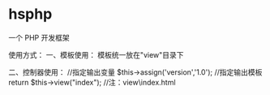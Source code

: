 # hsphp
一个 PHP 开发框架

使用方式：
一、模板使用：
模板统一放在"view"目录下

二、控制器使用：
//指定输出变量
$this->assign('version','1.0');
//指定输出模板
return $this->view("index"); //注：view\index.html

